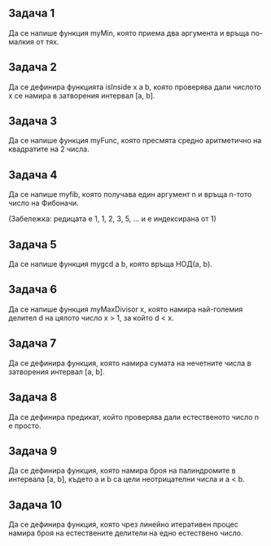 ## Задача 1
Да се напише функция myMin, която приема два аргумента и връща по-малкия от тях.

## Задача 2
Да се дефинира функцията isInside x a b, която проверява дали числото x се намира в затворения интервал [a, b].

## Задача 3
Да се напише функция myFunc, която пресмята средно аритметично на квадратите на 2 числа.

## Задача 4
Да се напише myfib, която получава един аргумент n и връща n-тото число на Фибоначи. 

(Забележка: редицата е 1, 1, 2, 3, 5, ... и е индексирана от 1)

## Задача 5
Да се напише функция mygcd a b, която връща НОД(a, b).

## Задача 6
Да се напише функция myMaxDivisor x, която намира най-големия делител d на цялото число x > 1, за който d < x.

## Задача 7
Да се дефинира функция, която намира сумата на нечетните числа в затворения интервал [a, b].

## Задача 8
Да се дефинира предикат, който проверява дали естественото число n е просто.

## Задача 9
Да се дефинира функция, която намира броя на палиндромите в интервала [a, b], където a и b са цели неотрицателни числа и a < b.

## Задача 10
Да се дефинира функция, която чрез линейно итеративен процес намира броя на естествените делители на едно естествено число.
